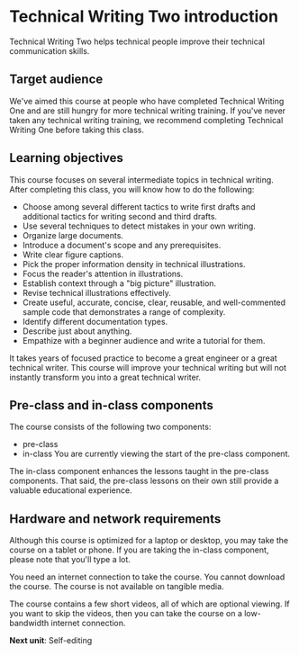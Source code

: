 <h1>Technical Writing Two introduction</h1>
Technical Writing Two helps technical people improve their technical communication skills.

<h2>Target audience</h2>
We've aimed this course at people who have completed Technical Writing One and are still hungry for more technical writing training. If you've never taken any technical writing training, we recommend completing Technical Writing One before taking this class.

<h2>Learning objectives</h2>
This course focuses on several intermediate topics in technical writing. After completing this class, you will know how to do the following:

* Choose among several different tactics to write first drafts and additional tactics for writing second and third drafts.
* Use several techniques to detect mistakes in your own writing.
* Organize large documents.
* Introduce a document's scope and any prerequisites.
* Write clear figure captions.
* Pick the proper information density in technical illustrations.
* Focus the reader's attention in illustrations.
* Establish context through a "big picture" illustration.
* Revise technical illustrations effectively.
* Create useful, accurate, concise, clear, reusable, and well-commented sample code that demonstrates a range of complexity.
* Identify different documentation types.
* Describe just about anything.
* Empathize with a beginner audience and write a tutorial for them.

It takes years of focused practice to become a great engineer or a great technical writer. This course will improve your technical writing but will not instantly transform you into a great technical writer.

<h2>Pre-class and in-class components</h2>
The course consists of the following two components:

* pre-class
* in-class
You are currently viewing the start of the pre-class component.

The in-class component enhances the lessons taught in the pre-class components. That said, the pre-class lessons on their own still provide a valuable educational experience.

<h2>Hardware and network requirements</h2>
Although this course is optimized for a laptop or desktop, you may take the course on a tablet or phone. If you are taking the in-class component, please note that you'll type a lot.

You need an internet connection to take the course. You cannot download the course. The course is not available on tangible media.

The course contains a few short videos, all of which are optional viewing. If you want to skip the videos, then you can take the course on a low-bandwidth internet connection.



**Next unit**: Self-editing
